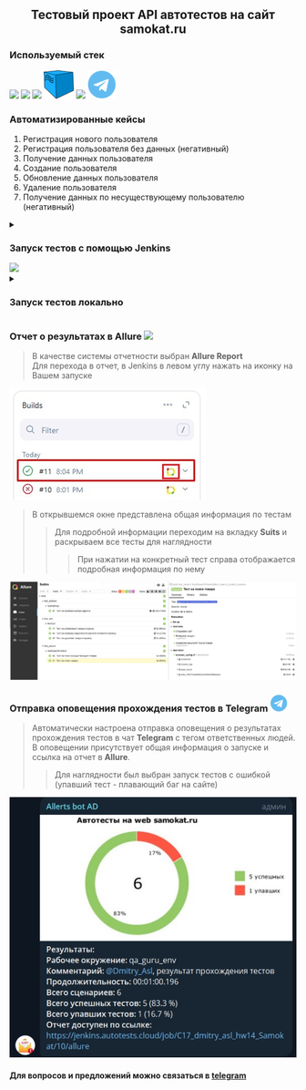 <h2 align="center"> Тестовый проект API автотестов на сайт samokat.ru</h2>  


### Используемый стек
<p>
  <img src="https://cdn.jsdelivr.net/gh/devicons/devicon@latest/icons/python/python-original-wordmark.svg" height=50 weight=50 />  
  <img src="https://cdn.jsdelivr.net/gh/devicons/devicon@latest/icons/pytest/pytest-original-wordmark.svg" height=50 weight=50 />
  <img src="https://cdn.jsdelivr.net/gh/devicons/devicon@latest/icons/jenkins/jenkins-original.svg" height=50 weight=50 />
  <img src="https://github.com/DmitryAsl/qa_guru_hw_14_Samokat/blob/main/data/icons/selenoid.svg" height=50 weight=50 />
  <img src="https://avatars.githubusercontent.com/u/5879127?s=200&v=4" height=50 weight=50 />
  <img src="https://github.com/DmitryAsl/qa_guru_hw_14_Samokat/blob/main/data/icons/Telegram.svg" height=50 weight=50 />
</p>        

### Автоматизированные кейсы
1. Регистрация нового пользователя
2. Регистрация пользователя без данных (негативный)
3. Получение данных пользователя
4. Создание пользователя
5. Обновление данных пользователя
6. Удаление пользователя
7. Получение данных по несуществующему пользователю (негативный)

<details>
<summary><h3> Запуск тестов с помощью Jenkins </h3><img src="https://cdn.jsdelivr.net/gh/devicons/devicon@latest/icons/jenkins/jenkins-original.svg" height=30 weight=30 /></summary> 

  > **Перейти в [сборку](https://jenkins.autotests.cloud/job/C17_dmitry_asl_hw14_Samokat/)**  
  > **Перейти на вкладку "Build with Parameters"** 
  <p>
  <img src="https://github.com/DmitryAsl/qa_guru_hw_14_Samokat/blob/main/data/icons/jenkins.jpg" />
  </p>  
  
  > **Выбрать параметры из выпадающих список и нажать "Build"**
  <img src="https://github.com/DmitryAsl/qa_guru_hw_14_Samokat/blob/main/data/icons/build_jenkins.jpg" />
  
  > Результаты запуска находятся в левом углу, последний запуск
  <img src="https://github.com/DmitryAsl/qa_guru_hw_14_Samokat/blob/main/data/icons/check_build.jpg" />
</details>
<details>
<summary><h3> Запуск тестов локально </h3></summary>  
  В терминале в папке проекта выполнить команды
  
  ```
  poetry shell
  pytest tests
  ```
**Если локально установлен Allure можно посмотреть отчет, для этого выполняем**
  ```
  allure.bat serve allure-results
  ```

</details>

### Отчет о результатах в Allure <img src="https://avatars.githubusercontent.com/u/5879127?s=200&v=4" height=30 weight=30 />
> В качестве системы отчетности выбран **Allure Report**  
> Для перехода в отчет, в Jenkins в левом углу нажать на иконку на Вашем запуске  
  <img src="https://github.com/DmitryAsl/qa_guru_hw_14_Samokat/blob/main/data/icons/check_build.jpg" />
  
> В открывшемся окне представлена общая информация по тестам  
>> Для подробной информации переходим на вкладку **Suits** и раскрываем все тесты для наглядности  
>>> При нажатии на конкретный тест справа отображается подробная информация по нему  
 <img src="https://github.com/DmitryAsl/qa_guru_hw_14_Samokat/blob/main/data/icons/allure_result_green.jpg" />

### Отправка оповещения прохождения тестов в Telegram <img src="https://github.com/DmitryAsl/qa_guru_hw_14_Samokat/blob/main/data/icons/Telegram.svg" height=30 weight=30 />

> Автоматически настроена отправка оповещения о результатах прохождения тестов в чат **Telegram** с тегом ответственных людей.  
> В оповещении присутствует общая информация о запуске и ссылка на отчет в **Allure**.  
>> Для наглядности был выбран запуск тестов с ошибкой (упавший тест - плавающий баг на сайте)
<img src="https://github.com/DmitryAsl/qa_guru_hw_14_Samokat/blob/main/data/icons/telegram_notific.jpg" />

#### Для вопросов и предложений можно связаться в [telegram](https://t.me/Dmitry_Asl) 
